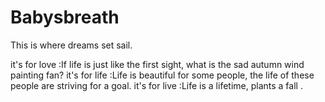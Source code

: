 # Babysbreath
This is where dreams set sail. 

it's for love :If life is just like the first sight, what is the sad autumn wind painting fan? 
it's for life :Life is beautiful for some people, the life of these people are striving for a goal.
it's for live :Life is a lifetime, plants a fall .
